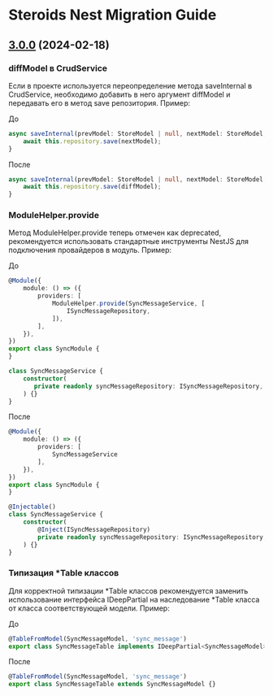 # Steroids Nest Migration Guide

## [3.0.0](../CHANGELOG.md#300-2024-02-18) (2024-02-18)

### diffModel в CrudService

Если в проекте используется переопределение метода saveInternal в CrudService, необходимо добавить в него аргумент diffModel
и передавать его в метод save репозитория. Пример:

До
```ts
async saveInternal(prevModel: StoreModel | null, nextModel: StoreModel, context?: ContextDto) {
    await this.repository.save(nextModel);
}
```

После
```ts
async saveInternal(prevModel: StoreModel | null, nextModel: StoreModel, diffModel: StoreModel, context?: ContextDto) {
    await this.repository.save(diffModel);
}
```

### ModuleHelper.provide

Метод ModuleHelper.provide теперь отмечен как deprecated, рекомендуется использовать стандартные инструменты NestJS для подключения
провайдеров в модуль. Пример:

До
```ts
@Module({
    module: () => ({
        providers: [
            ModuleHelper.provide(SyncMessageService, [
                ISyncMessageRepository,
            ]),
        ],
    }),
})
export class SyncModule {
}

class SyncMessageService {
    constructor(
       private readonly syncMessageRepository: ISyncMessageRepository,
    ) {}
}
```

После
```ts
@Module({
    module: () => ({
        providers: [
            SyncMessageService
        ],
    }),
})
export class SyncModule {
}

@Injectable()
class SyncMessageService {
    constructor(
        @Inject(ISyncMessageRepository)
        private readonly syncMessageRepository: ISyncMessageRepository,
    ) {}
}
```

### Типизация *Table классов

Для корректной типизации *Table классов рекомендуется заменить использование интерфейса IDeepPartial на наследование *Table
класса от класса соответствующей модели. Пример:

До
```ts
@TableFromModel(SyncMessageModel, 'sync_message')
export class SyncMessageTable implements IDeepPartial<SyncMessageModel> {}
```

После
```ts
@TableFromModel(SyncMessageModel, 'sync_message')
export class SyncMessageTable extends SyncMessageModel {}
```

